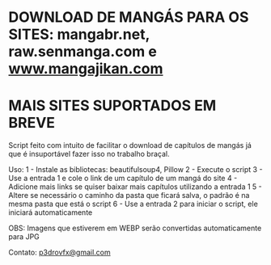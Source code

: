 # DOWNLOAD DE MANGÁS PARA OS SITES: mangabr.net, raw.senmanga.com e www.mangajikan.com
# MAIS SITES SUPORTADOS EM BREVE
Script feito com intuito de facilitar o download de capítulos de mangás já que é insuportável fazer isso no trabalho braçal. 

Uso:
1 - Instale as bibliotecas: beautifulsoup4, Pillow
2 - Execute o script
3 - Use a entrada 1 e cole o link de um capítulo de um mangá do site
4 - Adicione mais links se quiser baixar mais capítulos utilizando a entrada 1
5 - Altere se necessário o caminho da pasta que ficará salva, o padrão é na mesma pasta que está o script
6 - Use a entrada 2 para iniciar o script, ele iniciará automaticamente

OBS: Imagens que estiverem em WEBP serão convertidas automaticamente para JPG

Contato: p3drovfx@gmail.com
